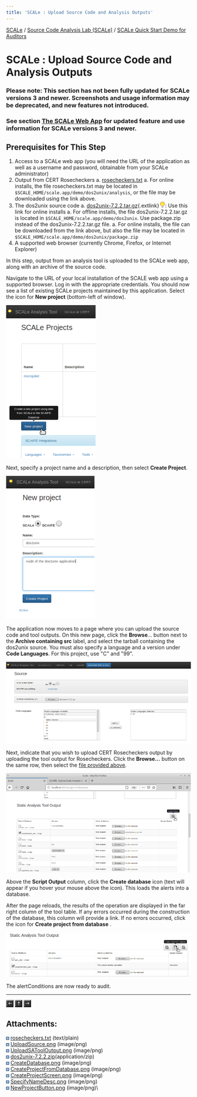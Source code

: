 ```yaml
---
title: 'SCALe : Upload Source Code and Analysis Outputs'
---
```

[SCALe](index.md) / [Source Code Analysis Lab (SCALe)](Welcome.md) / [SCALe Quick Start Demo for
    Auditors](SCALe-Quick-Start-Demo-for-Auditors.md)
<!-- <legal> -->
<!-- SCALe version r.6.5.5.1.A -->
<!--  -->
<!-- Copyright 2021 Carnegie Mellon University. -->
<!--  -->
<!-- NO WARRANTY. THIS CARNEGIE MELLON UNIVERSITY AND SOFTWARE ENGINEERING -->
<!-- INSTITUTE MATERIAL IS FURNISHED ON AN "AS-IS" BASIS. CARNEGIE MELLON -->
<!-- UNIVERSITY MAKES NO WARRANTIES OF ANY KIND, EITHER EXPRESSED OR -->
<!-- IMPLIED, AS TO ANY MATTER INCLUDING, BUT NOT LIMITED TO, WARRANTY OF -->
<!-- FITNESS FOR PURPOSE OR MERCHANTABILITY, EXCLUSIVITY, OR RESULTS -->
<!-- OBTAINED FROM USE OF THE MATERIAL. CARNEGIE MELLON UNIVERSITY DOES NOT -->
<!-- MAKE ANY WARRANTY OF ANY KIND WITH RESPECT TO FREEDOM FROM PATENT, -->
<!-- TRADEMARK, OR COPYRIGHT INFRINGEMENT. -->
<!--  -->
<!-- Released under a MIT (SEI)-style license, please see COPYRIGHT file or -->
<!-- contact permission@sei.cmu.edu for full terms. -->
<!--  -->
<!-- [DISTRIBUTION STATEMENT A] This material has been approved for public -->
<!-- release and unlimited distribution.  Please see Copyright notice for -->
<!-- non-US Government use and distribution. -->
<!--  -->
<!-- DM19-1274 -->
<!-- </legal> -->

SCALe : Upload Source Code and Analysis Outputs
================================================

### Please note: This section has not been fully updated for SCALe versions 3 and newer. Screenshots and usage information may be deprecated, and new features not introduced.

### See section [The SCALe Web App](The-SCALe-Web-App.md) for updated feature and use information for SCALe versions 3 and newer.

Prerequisites for This Step
---------------------------

1.  Access to a SCALe web app (you will need the URL of the application
    as well as a username and password, obtainable from your SCALe
    administrator)
2.  Output from CERT Rosecheckers
    a.  [rosecheckers.txt](attachments/rosecheckers.txt)
    a.  For online installs, the file rosecheckers.txt may be located in `$SCALE_HOME/scale.app/demo/dos2unix/analysis`, or the file may be downloaded using the link above.
3.  The dos2unix source code
    a.  [dos2unix-7.2.2.tar.gz](http://waterlan.home.xs4all.nl/dos2unix/dos2unix-7.2.2.tar.gz){.extlink}![(lightbulb)](images/icons/emoticons/lightbulb_on.png):
        Use this link for online installs
    a.  For offline installs, the file dos2unix-7.2.2.tar.gz is located
        in `$SCALE_HOME/scale.app/demo/dos2unix`. Use package.zip
        instead of the dos2unix-7.2.2.tar.gz file.
    a.  For online installs, the file can be downloaded from the link
        above, but also the file may be located in
        `$SCALE_HOME/scale.app/demo/dos2unix/package.zip`
4.  A supported web browser (currently Chrome, Firefox, or Internet
    Explorer)

In this step, output from an analysis tool is uploaded to the SCALe web
app, along with an archive of the source code.

Navigate to the URL of your local installation of the SCALE web app
using a supported browser. Log in with the appropriate credentials. You
should now see a list of existing SCALe projects maintained by this
application. Select the icon for **New project** (bottom-left of window).

![](attachments/NewProjectButton.png)

Next, specify a project name and a description, then select **Create
Project**.

![](attachments/CreateProjectScreen.png)

The application now moves to a page where you can upload the source code
and tool outputs. On this new page, click the **Browse**... button next
to the **Archive containing src** label, and select the tarball
containing the dos2unix source. You must also specify a language and a version under **Code Languages**. For this project, use "C" and "99".

  ![](attachments/UploadSource.png)

Next, indicate that you wish to upload CERT Rosecheckers output
by uploading the tool output for Rosecheckers. Click the **Browse...**
button on the same row, then select the [file provided
above](attachments/rosecheckers.txt).

  ![](attachments/UploadSAToolOutput.png)

Above the **Script Output** column, click the **Create database** icon
(text will appear if you hover your mouse above the icon). This loads
the alerts into a database.

After the page reloads, the results of the operation are displayed in
the far right column of the tool table. If any errors occurred during
the construction of the database, this column will provide a link. If
no errors occurred, click the icon for **Create project from
database** .

![](attachments/CreateProjectFromDatabase.png)

The alertConditions are now ready to audit.

------------------------------------------------------------------------

[![](attachments/arrow_left.png)](SCALe-Quick-Start-Demo-for-Auditors.md)
[![](attachments/arrow_up.png)](SCALe-Quick-Start-Demo-for-Auditors.md)
[![](attachments/arrow_right.png)](Inspect-AlertConditions-to-Adjudicate-for-Conditions.md)

Attachments:
------------

![](images/icons/bullet_blue.gif) [rosecheckers.txt](attachments/rosecheckers.txt) (text/plain)\
![](images/icons/bullet_blue.gif) [UploadSource.png](attachments/UploadSource.png) (image/png)\
![](images/icons/bullet_blue.gif) [UploadSAToolOutput.png](attachments/UploadSAToolOutput.png) (image/png)\
![](images/icons/bullet_blue.gif) [dos2unix-7.2.2.zip](attachments/dos2unix-7.2.2.zip)(application/zip)\
![](images/icons/bullet_blue.gif) [CreateDatabase.png](attachments/CreateDatabase.png) (image/png)\
![](images/icons/bullet_blue.gif) [CreateProjectFromDatabase.png](attachments/CreateProjectFromDatabase.png) (image/png)\
![](images/icons/bullet_blue.gif) [CreateProjectScreen.png](attachments/CreateProjectScreen.png) (image/png)\
![](images/icons/bullet_blue.gif) [SpecifyNameDesc.png](attachments/SpecifyNameDesc.png) (image/png)\
![](images/icons/bullet_blue.gif) [NewProjectButton.png](attachments/NewProjectButton.png) (image/png)\
